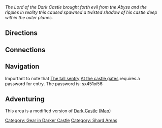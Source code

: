 *The Lord of the Dark Castle brought forth evil from the Abyss and the
ripples in reality this caused spawned a twisted shadow of his castle
deep within the outer planes.*

## Directions

## Connections

## Navigation

Important to note that [The tall sentry](The_tall_sentry "wikilink") [At
the castle gates](At_the_castle_gates "wikilink") requires a password
for entry. The password is: sx451oi56

## Adventuring

This area is a modified version of [Dark
Castle](:Category:_Dark_Castle.md "wikilink")
([Map](Dark_Castle_Map.md "wikilink"))

[Category: Gear in Darker
Castle](Category:_Gear_in_Darker_Castle "wikilink") [Category: Shard
Areas](Category:_Shard_Areas "wikilink")
